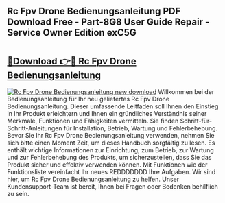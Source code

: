 ## Rc Fpv Drone Bedienungsanleitung PDF Download Free - Part-8G8 User Guide Repair - Service Owner Edition exC5G

# <h2><a href="http://df0hmf.blite.top/?on=Rc+Fpv+Drone+Bedienungsanleitung">🔗Download 👉🔴 Rc Fpv Drone Bedienungsanleitung</a></h2>

[![Rc Fpv Drone Bedienungsanleitung new download](https://i.imgur.com/lujVjoI.png)](http://df0hmf.blite.top/?on=Rc+Fpv+Drone+Bedienungsanleitung)
Willkommen bei der Bedienungsanleitung für Ihr neu geliefertes Rc Fpv Drone Bedienungsanleitung. Dieser umfassende Leitfaden soll Ihnen den Einstieg in Ihr Produkt erleichtern und Ihnen ein gründliches Verständnis seiner Merkmale, Funktionen und Fähigkeiten vermitteln. Sie finden Schritt-für-Schritt-Anleitungen für Installation, Betrieb, Wartung und Fehlerbehebung. Bevor Sie Ihr Rc Fpv Drone Bedienungsanleitung verwenden, nehmen Sie sich bitte einen Moment Zeit, um dieses Handbuch sorgfältig zu lesen. Es enthält wichtige Informationen zur Einrichtung, zum Betrieb, zur Wartung und zur Fehlerbehebung des Produkts, um sicherzustellen, dass Sie das Produkt sicher und effektiv verwenden können. Mit Funktionen wie der Funktionsliste vereinfacht Ihr neues REDDDDDDD Ihre Aufgaben. Wir sind hier, um Rc Fpv Drone Bedienungsanleitung zu helfen. Unser Kundensupport-Team ist bereit, Ihnen bei Fragen oder Bedenken behilflich zu sein.
